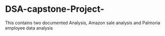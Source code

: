 # DSA-capstone-Project-
This contains two documented Analysis, Amazon sale analysis and  Palmoria employee data analysis 
